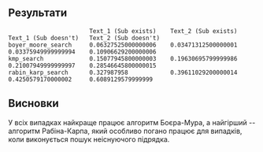 ## Результати                       
```                       
                       Text_1 (Sub exists)    Text_2 (Sub exists)    Text_1 (Sub doesn't)   Text_2 (Sub doesn't)   
boyer_moore_search     0.06327525000000006    0.03471312500000001    0.03375949999999994    0.10906629200000006    
kmp_search             0.15077945800000003    0.19630695799999986    0.21007949999999997    0.28546645800000015    
rabin_karp_search      0.327987958            0.39611029200000014    0.4250579170000002     0.6089129579999999
```

## Висновки
У всіх випадках найкраще працює алгоритм Боєра-Мура, а найгірший -- алгоритм Рабіна-Карпа, який особливо погано працює для випадків, коли виконується пошук неіснуючого підрядка.
